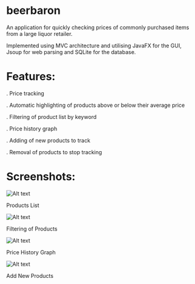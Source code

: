 # beerbaron

An application for quickly checking prices of commonly purchased items from a large liquor retailer.

Implemented using MVC architecture and utilising JavaFX for the GUI, Jsoup for web parsing and SQLite for the database.

# Features:

. Price tracking

. Automatic highlighting of products above or below their average price
  
. Filtering of product list by keyword

. Price history graph

. Adding of new products to track

. Removal of products to stop tracking


# Screenshots:


![Alt text](http://i.imgur.com/PJOcgdO.png "Products List")

Products List

![Alt text](http://i.imgur.com/YOmH2Xj.png "Filtering of Products")

Filtering of Products

![Alt text](http://i.imgur.com/Seuc6zf.png "Price History Graph")

Price History Graph

![Alt text](http://i.imgur.com/aV9HNwS.png "Add New Products")

Add New Products
